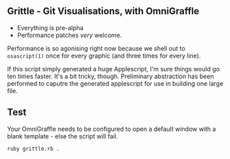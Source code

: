 ## Grittle - Git Visualisations, with OmniGraffle

* Everything is pre-alpha
* Performance patches _very_ welcome.

Performance is so agonising right now because we shell out to `osascript(1)` once for every graphic (and three times for every line).

If this script simply generated a huge Applescript, I'm sure things would go ten times faster. It's a bit tricky, though.
Preliminary abstraction has been performed to caputre the generated applescript for use in building one large file.


## Test

Your OmniGraffle needs to be configured to open a default window with a blank template - else the script will fail.

`ruby grittle.rb .`
